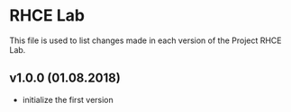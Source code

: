 # RHCE Lab

This file is used to list changes made in each version of the Project RHCE Lab.

## v1.0.0 (01.08.2018)

- initialize the first version
